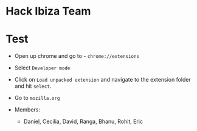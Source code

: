 # Hack Ibiza Team

# Test
- Open up chrome and go to - `chrome://extensions`
- Select `Developer mode`
- Click on `Load unpacked extension` and navigate to the extension folder and hit `select`.
- Go to `mozilla.org`

- Members:
	- Daniel, Cecilia, David, Ranga, Bhanu, Rohit, Eric
